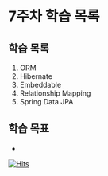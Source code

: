 # 7주차 학습 목록

## 학습 목록
1. ORM
2. Hibernate
3. Embeddable
4. Relationship Mapping
5. Spring Data JPA


## 학습 목표
- 



[![Hits](https://hits.sh/p-ej.gitbook.io/devroad-backend/megatera-backend/introduction.svg)](https://hits.sh/p-ej.gitbook.io/devroad-backend/megatera-backend/introduction/)